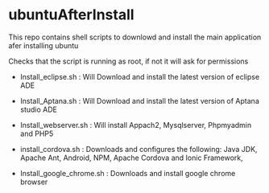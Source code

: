 # ubuntuAfterInstall
This repo contains shell scripts to downlowd and install the main application afer installing ubuntu 

Checks that the script is running as root, if not it will ask for permissions

* Install_eclipse.sh : Will Download and install the latest version of eclipse ADE

* Install_Aptana.sh : Will Download and install the latest version of Aptana studio ADE

* Install_webserver.sh : Will install Appach2, Mysqlserver, Phpmyadmin and PHP5 

* install_cordova.sh :  Downloads and configures the following:
                                 Java JDK,
                                 Apache Ant,
                                 Android,
                                 NPM,
                                 Apache Cordova and
                                 Ionic Framework,

* Install_google_chrome.sh : Downloads and install google chrome browser
